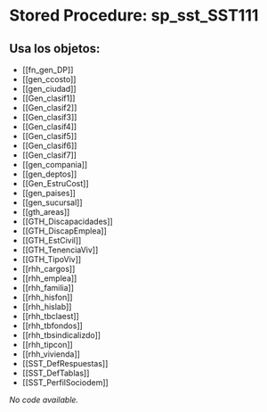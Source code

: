 # Stored Procedure: sp_sst_SST111

## Usa los objetos:
- [[fn_gen_DP]]
- [[gen_ccosto]]
- [[gen_ciudad]]
- [[Gen_clasif1]]
- [[Gen_clasif2]]
- [[Gen_clasif3]]
- [[Gen_clasif4]]
- [[Gen_clasif5]]
- [[Gen_clasif6]]
- [[Gen_clasif7]]
- [[gen_compania]]
- [[gen_deptos]]
- [[Gen_EstruCost]]
- [[gen_paises]]
- [[gen_sucursal]]
- [[gth_areas]]
- [[GTH_Discapacidades]]
- [[GTH_DiscapEmplea]]
- [[GTH_EstCivil]]
- [[GTH_TenenciaViv]]
- [[GTH_TipoViv]]
- [[rhh_cargos]]
- [[rhh_emplea]]
- [[rhh_familia]]
- [[rhh_hisfon]]
- [[rhh_hislab]]
- [[rhh_tbclaest]]
- [[rhh_tbfondos]]
- [[rhh_tbsindicalizdo]]
- [[rhh_tipcon]]
- [[rhh_vivienda]]
- [[SST_DefRespuestas]]
- [[SST_DefTablas]]
- [[SST_PerfilSociodem]]

*No code available.*

